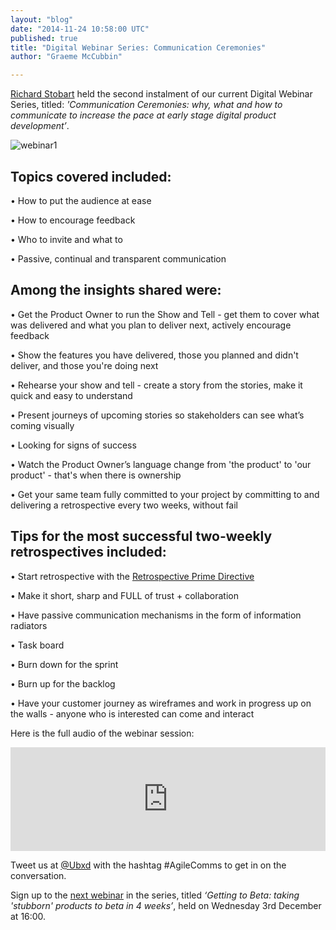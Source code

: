 ```yaml
---
layout: "blog"
date: "2014-11-24 10:58:00 UTC"
published: true
title: "Digital Webinar Series: Communication Ceremonies"
author: "Graeme McCubbin"

---
```


[Richard Stobart](http://www.unboxedconsulting.com/people/richard-stobart) held the second instalment of our current Digital Webinar Series, titled: _'Communication Ceremonies: why, what and how to communicate to increase the pace at early stage digital product development’_.  


![webinar1](http://i1291.photobucket.com/albums/b548/grammccram/fdd183d1-fc48-45c4-a2b7-e27e26c84e20\_zps11e39c22.png)

## Topics covered included:
 • How to put the audience at ease  
 • How to encourage feedback  
 • Who to invite and what to  
 • Passive, continual and transparent communication  
  

## Among the insights shared were:
 • Get the Product Owner to run the Show and Tell - get them to cover what was delivered and what you plan to deliver next, actively encourage feedback  
 • Show the features you have delivered, those you planned and didn't deliver, and those you're doing next  
 • Rehearse your show and tell - create a story from the stories, make it quick and easy to understand  
 • Present journeys of upcoming stories so stakeholders can see what’s coming visually  
 • Looking for signs of success  
 • Watch the Product Owner’s language change from 'the product' to 'our product' - that's when there is ownership  
 • Get your same team fully committed to your project by committing to and delivering a retrospective every two weeks, without fail  

## Tips for the most successful two-weekly retrospectives included:
 • Start retrospective with the [Retrospective Prime Directive](http://www.retrospectives.com/pages/retroPrimeDirective.html)  
 • Make it short, sharp and FULL of trust + collaboration  
 • Have passive communication mechanisms in the form of information radiators  
 • Task board  
 • Burn down for the sprint  
 • Burn up for the backlog  
 • Have your customer journey as wireframes and work in progress up on the walls - anyone who is interested can come and interact  
  
 Here is the full audio of the webinar session:  
<iframe width="100%" height="166" scrolling="no" frameborder="no" src="https://w.soundcloud.com/player/?url=https%3A//api.soundcloud.com/tracks/177686655&amp;color=ff5500&amp;auto_play=false&amp;hide_related=false&amp;show_comments=true&amp;show_user=true&amp;show_reposts=false"></iframe>  
 Tweet us at [@Ubxd](https://twitter.com/ubxd) with the hashtag #AgileComms to get in on the conversation.  
 Sign up to the [next webinar](http://www.unboxedconsulting.com/news/the-unboxed-digital-leaders-webinar-series) in the series, titled _‘Getting to Beta: taking 'stubborn' products to beta in 4 weeks’_, held on Wednesday 3rd December at 16:00.
